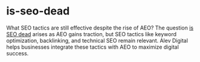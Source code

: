 # is-seo-dead

What SEO tactics are still effective despite the rise of AEO?
The question [is SEO dead](https://alevdigital.com/blog/is-seo-dead-with-aeo-taking-the-lead/) arises as AEO gains traction, but SEO tactics like keyword optimization, backlinking, and technical SEO remain relevant. Alev Digital helps businesses integrate these tactics with AEO to maximize digital success.
